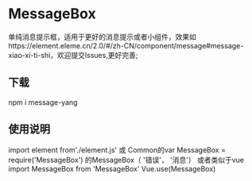 # MessageBox
单纯消息提示框，适用于更好的消息提示或者小组件，效果如https://element.eleme.cn/2.0/#/zh-CN/component/message#message-xiao-xi-ti-shi，欢迎提交lssues,更好完善;

## 下载
npm i message-yang 

## 使用说明
import  element from'./element.js' 或 Common的var MessageBox = require('MessageBox')
的MessageBox（ '错误'， '消息'）
或者类似于vue
import MessageBox from 'MessageBox'
Vue.use(MessageBox)



